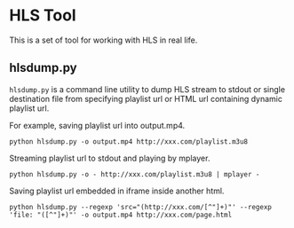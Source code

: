 HLS Tool
========

This is a set of tool for working with HLS in real life.

hlsdump.py
----------

`hlsdump.py` is a command line utility to dump HLS stream to stdout or
single destination file from specifying playlist url or HTML url
containing dynamic playlist url.

For example, saving playlist url into output.mp4.

```
python hlsdump.py -o output.mp4 http://xxx.com/playlist.m3u8
```

Streaming playlist url to stdout and playing by mplayer.

```
python hlsdump.py -o - http://xxx.com/playlist.m3u8 | mplayer -
```

Saving playlist url embedded in iframe inside another html.

```
python hlsdump.py --regexp 'src="(http://xxx.com/[^"]+)"' --regexp 'file: "([^"]+)"' -o output.mp4 http://xxx.com/page.html
```

